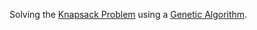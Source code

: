 Solving the [Knapsack Problem](https://en.wikipedia.org/wiki/Knapsack_problem) using a [Genetic Algorithm](https://en.wikipedia.org/wiki/Genetic_algorithm).